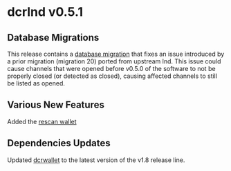 # dcrlnd v0.5.1


## Database Migrations

This release contains a [database
migration](https://github.com/decred/dcrlnd/pull/203) that fixes an issue
introduced by a prior migration (migration 20) ported from upstream lnd. This
issue could cause channels that were opened before v0.5.0 of the software to not
be properly closed (or detected as closed), causing affected channels to still
be listed as opened.

## Various New Features

Added the [rescan wallet](https://github.com/decred/dcrlnd/pull/198) 

## Dependencies Updates

Updated [dcrwallet](https://github.com/decred/dcrlnd/pull/202) to the latest
version of the v1.8 release line.
